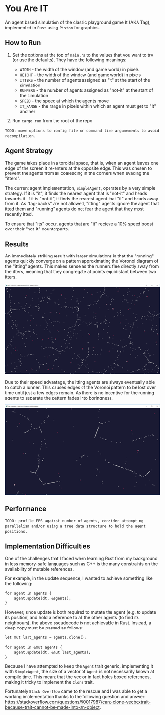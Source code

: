 # You Are IT

An agent based simulation of the classic playground game It (AKA Tag), implemented in `Rust` using `Piston` for graphics.

## How to Run

1. Set the options at the top of `main.rs` to the values that you want to try (or use the defaults). They have the following meanings:

   - `WIDTH` - the width of the window (and game world) in pixels
   - `HEIGHT` - the width of the window (and game world) in pixels
   - `ITTERS` - the number of agents assigned as "it" at the start of the simulation
   - `RUNNERS` - the number of agents assigned as "not-it" at the start of the simulation
   - `SPEED` - the speed at which the agents move
   - `IT_RANGE` - the range in pixels within which an agent must get to "it" another

2. Run `cargo run` from the root of the repo

`TODO: move options to config file or command line argumements to avoid recompilation.`

## Agent Strategy

The game takes place in a toroidal space, that is, when an agent leaves one edge of the screen it re-enters at the opposite edge. This was chosen to prevent the agents from all coalescing in the corners when evading the "itters".

The current agent implementation, `SimpleAgent`, operates by a very simple strategy. If it is "it", it finds the nearest agent that is "not-it" and heads towards it. If it is "not-it", it finds the nearest agent that "it" and heads away from it. As "tag-backs" are not allowed, "itting" agents ignore the agent that itted them and "running" agents do not fear the agent that they most recently itted.

To ensure that "its" occur, agents that are "it" recieve a 10% speed boost over their "not-it" counterparts.

## Results

An immediately striking result with larger simulations is that the "running" agents quickly converge on a pattern approximating the Voronoi diagram of the "itting" agents. This makes sense as the runners flee directly away from the itters, meaning that they congregate at points equidistant between two itters.

![Voronoi](./pictures/Voronoi.png)

Due to their speed advantage, the itting agents are always eventually able to catch a runner. This causes edges of the Voronoi pattern to be lost over time until just a few edges remain. As there is no incentive for the running agents to separate the pattern fades into boringness.

![Coalescing](./pictures/Coalescing.png)

## Performance

`TODO: profile FPS against number of agents, consider attempting parallelism and/or using a tree data structure to hold the agent positions.`

## Implementation Difficulties

One of the challenges that I faced when learning Rust from my background in less memory-safe languages such as C++ is the many constraints on the availability of mutable references.

For example, in the update sequence, I wanted to achieve something like the following:

```
for agent in agents {
    agent.update(dt, &agents);
}
```

However, since update is both required to mutate the agent (e.g. to update its position) and hold a reference to all the other agents (to find its neighbours), the above pseudocode is not achievable in Rust. Instead, a deep copy must be passed as follows:

```
let mut last_agents = agents.clone();

for agent in &mut agents {
    agent.update(dt, &mut last_agents);
}
```

Because I have attempted to keep the `Agent` trait generic, implementing it with `SimpleAgent`, the size of a vector of `Agent` is not necessarily known at compile time. This meant that the vector in fact holds boxed references, making it tricky to implement the `Clone` trait.

Fortunately `Stack Overflow` came to the rescue and I was able to get a working implementation thanks to the following question and answer: https://stackoverflow.com/questions/50017987/cant-clone-vecboxtrait-because-trait-cannot-be-made-into-an-object.
